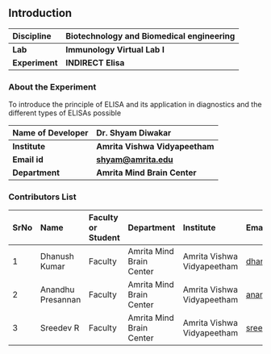 ## Introduction


<b>Discipline | <b> Biotechnology and Biomedical engineering
:--|:--|
<b> Lab | <b> Immunology Virtual Lab I
<b> Experiment|     <b> INDIRECT Elisa

### About the Experiment 

To introduce the principle of ELISA and its application in diagnostics and the different types of ELISAs possible
  
<b>Name of Developer | <b> Dr. Shyam Diwakar
:--|:--|
<b> Institute | <b> Amrita Vishwa Vidyapeetham  
<b> Email id|     <b> shyam@amrita.edu
<b> Department |  <b> Amrita Mind Brain Center

### Contributors List

SrNo | Name | Faculty or Student | Department| Institute | Email id
:--|:--|:--|:--|:--|:--|
1 | Dhanush Kumar | Faculty | Amrita Mind Brain Center | Amrita Vishwa Vidyapeetham | dhanushkumar@am.amrita.edu
2 | Anandhu Presannan| Faculty | Amrita Mind Brain Center | Amrita Vishwa Vidyapeetham | anandhupresannan@am.amrita.edu
3 | Sreedev R | Faculty | Amrita Mind Brain Center | Amrita Vishwa Vidyapeetham | sreedevr@am.amrita.edu
